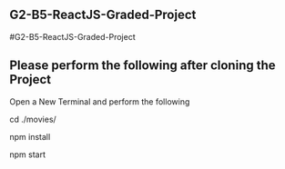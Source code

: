 ## G2-B5-ReactJS-Graded-Project

#G2-B5-ReactJS-Graded-Project

## Please perform the following after cloning the Project

Open a New Terminal and perform the following

cd ./movies/

npm install

npm start
